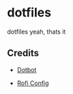 # dotfiles

dotfiles yeah, thats it

## Credits

- [Dotbot](https://github.com/anishathalye/dotbot)

- [Rofi Config](https://github.com/adi1090x)

